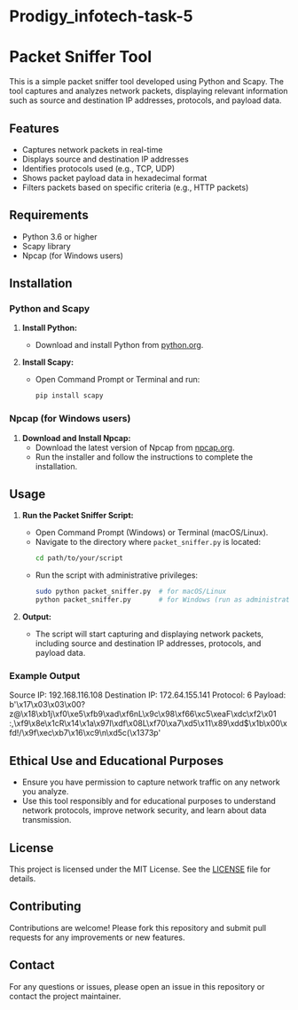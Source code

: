 # Prodigy_infotech-task-5
# Packet Sniffer Tool

This is a simple packet sniffer tool developed using Python and Scapy. The tool captures and analyzes network packets, displaying relevant information such as source and destination IP addresses, protocols, and payload data.

## Features

- Captures network packets in real-time
- Displays source and destination IP addresses
- Identifies protocols used (e.g., TCP, UDP)
- Shows packet payload data in hexadecimal format
- Filters packets based on specific criteria (e.g., HTTP packets)

## Requirements

- Python 3.6 or higher
- Scapy library
- Npcap (for Windows users)

## Installation

### Python and Scapy

1. **Install Python:**
   - Download and install Python from [python.org](https://www.python.org/downloads/).

2. **Install Scapy:**
   - Open Command Prompt or Terminal and run:
     ```bash
     pip install scapy
     ```

### Npcap (for Windows users)

1. **Download and Install Npcap:**
   - Download the latest version of Npcap from [npcap.org](https://npcap.org/).
   - Run the installer and follow the instructions to complete the installation.

## Usage

1. **Run the Packet Sniffer Script:**
   - Open Command Prompt (Windows) or Terminal (macOS/Linux).
   - Navigate to the directory where `packet_sniffer.py` is located:
     ```bash
     cd path/to/your/script
     ```
   - Run the script with administrative privileges:
     ```bash
     sudo python packet_sniffer.py  # for macOS/Linux
     python packet_sniffer.py       # for Windows (run as administrator)
     ```

2. **Output:**
   - The script will start capturing and displaying network packets, including source and destination IP addresses, protocols, and payload data.

### Example Output
Source IP: 192.168.116.108
Destination IP: 172.64.155.141
Protocol: 6
Payload: b'\x17\x03\x03\x00?z@\x18\xb1j\xf0\xe5\xfb9\xad\xf6nL\x9c\x98\xf66\xc5\xeaF\xdc\xf2\x01 :,\xf9\x8e\x1cR\x14\x1a\x97l\xdf\x08L\xf70\xa7\xd5\x11\x89\xdd$\x1b\x00\xfd!/\x9f\xec\xb7\x16\xc9\n\xd5c(\x1373p'

## Ethical Use and Educational Purposes

- Ensure you have permission to capture network traffic on any network you analyze.
- Use this tool responsibly and for educational purposes to understand network protocols, improve network security, and learn about data transmission.

## License

This project is licensed under the MIT License. See the [LICENSE](LICENSE) file for details.

## Contributing

Contributions are welcome! Please fork this repository and submit pull requests for any improvements or new features.

## Contact

For any questions or issues, please open an issue in this repository or contact the project maintainer.


